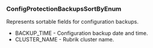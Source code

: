 ### ConfigProtectionBackupsSortByEnum
Represents sortable fields for configuration backups.

- BACKUP_TIME - Configuration backup date and time.
- CLUSTER_NAME - Rubrik cluster name.
